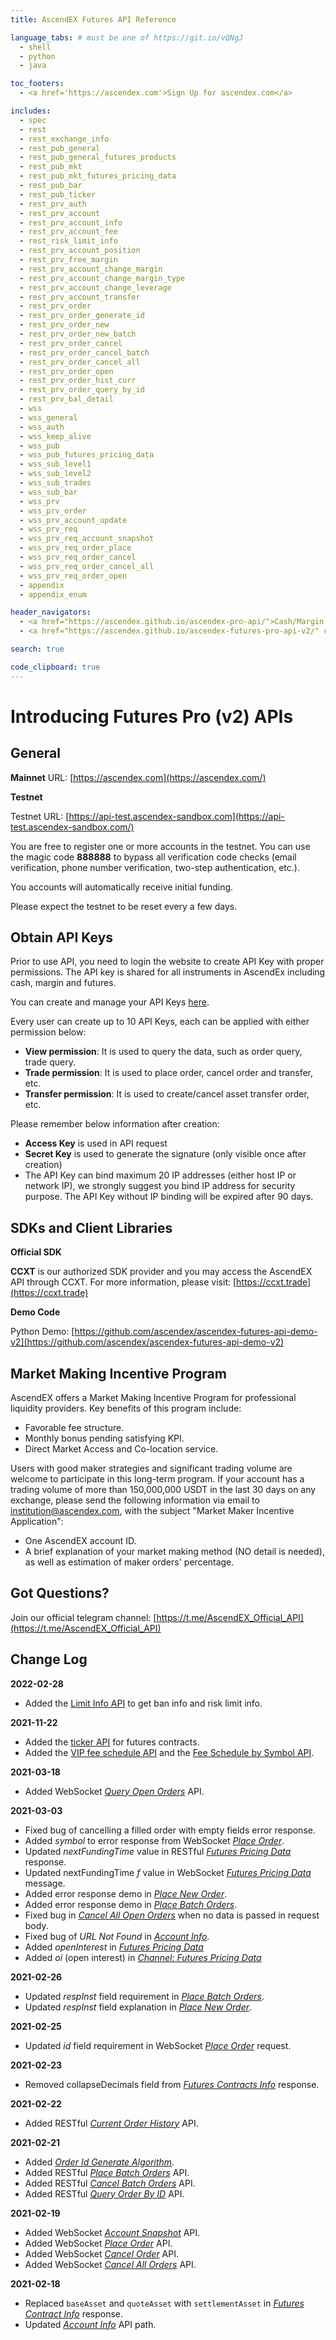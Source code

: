 ```yaml
---
title: AscendEX Futures API Reference

language_tabs: # must be one of https://git.io/vQNgJ
  - shell
  - python
  - java

toc_footers:
  - <a href='https://ascendex.com'>Sign Up for ascendex.com</a>

includes:
  - spec
  - rest
  - rest_exchange_info
  - rest_pub_general
  - rest_pub_general_futures_products
  - rest_pub_mkt
  - rest_pub_mkt_futures_pricing_data
  - rest_pub_bar
  - rest_pub_ticker
  - rest_prv_auth
  - rest_prv_account
  - rest_prv_account_info
  - rest_prv_account_fee
  - rest_risk_limit_info
  - rest_prv_account_position
  - rest_prv_free_margin
  - rest_prv_account_change_margin
  - rest_prv_account_change_margin_type
  - rest_prv_account_change_leverage
  - rest_prv_account_transfer
  - rest_prv_order
  - rest_prv_order_generate_id
  - rest_prv_order_new
  - rest_prv_order_new_batch
  - rest_prv_order_cancel
  - rest_prv_order_cancel_batch
  - rest_prv_order_cancel_all
  - rest_prv_order_open
  - rest_prv_order_hist_curr
  - rest_prv_order_query_by_id
  - rest_prv_bal_detail
  - wss
  - wss_general
  - wss_auth
  - wss_keep_alive
  - wss_pub
  - wss_pub_futures_pricing_data
  - wss_sub_level1
  - wss_sub_level2
  - wss_sub_trades
  - wss_sub_bar
  - wss_prv
  - wss_prv_order
  - wss_prv_account_update
  - wss_prv_req
  - wss_prv_req_account_snapshot
  - wss_prv_req_order_place
  - wss_prv_req_order_cancel
  - wss_prv_req_order_cancel_all
  - wss_prv_req_order_open
  - appendix
  - appendix_enum

header_navigators:
  - <a href="https://ascendex.github.io/ascendex-pro-api/">Cash/Margin APIs</a>
  - <a href="https://ascendex.github.io/ascendex-futures-pro-api-v2/" class="current">Futures APIs</a>

search: true

code_clipboard: true
---
```


# Introducing Futures Pro (v2) APIs

## General

**Mainnet**
URL: [https://ascendex.com](https://ascendex.com/)

**Testnet**

Testnet URL: [https://api-test.ascendex-sandbox.com](https://api-test.ascendex-sandbox.com/)

You are free to register one or more accounts in the testnet. You can use the magic code **888888** to bypass all verification code checks 
(email verification, phone number verification, two-step authentication, etc.).

You accounts will automatically receive initial funding. 

Please expect the testnet to be reset every a few days. 

## Obtain API Keys

Prior to use API, you need to login the website to create API Key with proper permissions. The API key is shared for all instruments in AscendEx including cash, margin and futures.

You can create and manage your API Keys [here](https://ascendex.com/en/account/api-key).

Every user can create up to 10 API Keys, each can be applied with either permission below:

- **View permission**: It is used to query the data, such as order query, trade query.
- **Trade permission**: It is used to place order, cancel order and transfer, etc.
- **Transfer permission**: It is used to create/cancel asset transfer order, etc.

Please remember below information after creation:

- **Access Key** is used in API request
- **Secret Key** is used to generate the signature (only visible once after creation)
- The API Key can bind maximum 20 IP addresses (either host IP or network IP), we strongly suggest you bind IP address for security purpose. The API Key without IP binding will be expired after 90 days.



## SDKs and Client Libraries

**Official SDK**

**CCXT** is our authorized SDK provider and you may access the AscendEX API through CCXT. For more information, please visit: [https://ccxt.trade](https://ccxt.trade)


**Demo Code**

Python Demo: [https://github.com/ascendex/ascendex-futures-api-demo-v2](https://github.com/ascendex/ascendex-futures-api-demo-v2)


## Market Making Incentive Program

AscendEX offers a Market Making Incentive Program for professional liquidity providers. Key benefits of this program include:

* Favorable fee structure.
* Monthly bonus pending satisfying KPI.
* Direct Market Access and Co-location service.

Users with good maker strategies and significant trading volume are welcome to participate in this long-term program. If your account has a trading volume of more than 150,000,000 USDT in the last 30 days on any exchange, please send the following information via email to institution@ascendex.com, with the subject "Market Maker Incentive Application":

* One AscendEX account ID.
* A brief explanation of your market making method (NO detail is needed), as well as estimation of maker orders' percentage.

## Got Questions?

Join our official telegram channel: [https://t.me/AscendEX_Official_API](https://t.me/AscendEX_Official_API)

## Change Log

**2022-02-28**
* Added the [Limit Info API](#risk_limit_info) to get ban info and risk limit info.

**2021-11-22**

* Added the [ticker API](#ticker) for futures contracts.
* Added the [VIP fee schedule API](#vip-fee-schedule) and the [Fee Schedule by Symbol API](#fee-schedule-by-symbol).

**2021-03-18**  

* Added WebSocket [*Query Open Orders*](#ws-query-open-orders) API.

**2021-03-03**

* Fixed bug of cancelling a filled order with empty fields error response.
* Added *symbol* to error response from WebSocket [*Place Order*](#ws-place-order).
* Updated *nextFundingTime* value in RESTful [*Futures Pricing Data*](#futures-pricing-data) response.
* Updated nextFundingTime *f* value in WebSocket [*Futures Pricing Data*](#channel-futures-pricing-data) message.
* Added error response demo in [*Place New Order*](#new-order).
* Added error response demo in [*Place Batch Orders*](#place-batch-orders).
* Fixed bug in [*Cancel All Open Orders*](#cancel-all-open-orders) when no data is passed in request body.
* Fixed bug of *URL Not Found* in [*Account Info*](#account-info).
* Added *openInterest* in [*Futures Pricing Data*](#futures-pricing-data)
* Added *oi* (open interest) in [*Channel: Futures Pricing Data*](#channel-futures-pricing-data)

**2021-02-26**  

* Updated *respInst* field requirement in [*Place Batch Orders*](#place-batch-orders).
* Updated *respInst* field explanation in [*Place New Order*](#new-order).

**2021-02-25**

* Updated *id* field requirement in WebSocket [*Place Order*](#ws-place-order) request.

**2021-02-23**

* Removed collapseDecimals field from [*Futures Contracts Info*](#futures-contracts-info) response.

**2021-02-22**

* Added RESTful [*Current Order History*](#list-current-history-orders) API.

**2021-02-21**

* Added [*Order Id Generate Algorithm*](#generate-order-id).
* Added RESTful [*Place Batch Orders*](#place-batch-orders) API.
* Added RESTful [*Cancel Batch Orders*](#cancel-batch-orders) API.
* Added RESTful [*Query Order By ID*](#query-order-by-id) API.

**2021-02-19**

* Added WebSocket [*Account Snapshot*](#ws-account-snapshot) API.
* Added WebSocket [*Place Order*](#ws-place-order) API.
* Added WebSocket [*Cancel Order*](#ws-cancel-order) API.
* Added WebSocket [*Cancel All Orders*](#ws-cancel-all-orders) API.

**2021-02-18**

* Replaced `baseAsset` and `quoteAsset` with `settlementAsset` in [*Futures Contract Info*](#futures-contracts-info) response.
* Updated [*Account Info*](#account-info) API path.
